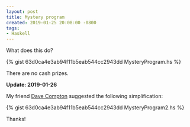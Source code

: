 ```yaml
---
layout: post
title: Mystery program
created: 2019-01-25 20:08:00 -0800
tags:
- Haskell
---
```

What does this do?

{% gist 63d0ca4e3ab94f11b5eab544cc2943dd MysteryProgram.hs %}

There are no cash prizes.

**Update: 2019-01-26**

My friend [Dave Compton][dave-compton] suggested the following simplification:

{% gist 63d0ca4e3ab94f11b5eab544cc2943dd MysteryProgram2.hs %}

Thanks!

[dave-compton]: https://github.com/dc25/mystery/blob/master/main.hs
